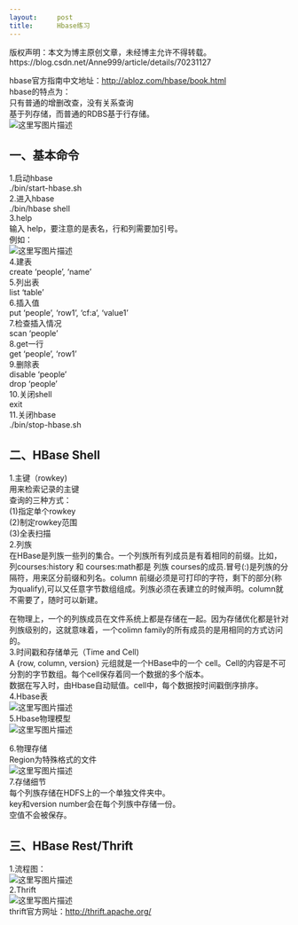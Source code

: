 ```yaml
---
layout:     post
title:      Hbase练习
---
```

<div id="article_content" class="article_content clearfix csdn-tracking-statistics" data-pid="blog" data-mod="popu_307" data-dsm="post">
								<div class="article-copyright">
					版权声明：本文为博主原创文章，未经博主允许不得转载。					https://blog.csdn.net/Anne999/article/details/70231127				</div>
								            <div id="content_views" class="markdown_views prism-atom-one-dark">
							<!-- flowchart 箭头图标 勿删 -->
							<svg xmlns="http://www.w3.org/2000/svg" style="display: none;"><path stroke-linecap="round" d="M5,0 0,2.5 5,5z" id="raphael-marker-block" style="-webkit-tap-highlight-color: rgba(0, 0, 0, 0);"></path></svg>
							<p>hbase官方指南中文地址：<a href="http://abloz.com/hbase/book.html" rel="nofollow">http://abloz.com/hbase/book.html</a> <br>
hbase的特点为： <br>
只有普通的增删改查，没有关系查询 <br>
基于列存储，而普通的RDBS基于行存储。 <br>
<img src="https://img-blog.csdn.net/20170418191832608?watermark/2/text/aHR0cDovL2Jsb2cuY3Nkbi5uZXQvQW5uZTk5OQ==/font/5a6L5L2T/fontsize/400/fill/I0JBQkFCMA==/dissolve/70/gravity/SouthEast" alt="这里写图片描述" title=""></p>



<h2 id="一基本命令">一、基本命令</h2>

<p>1.启动hbase <br>
./bin/start-hbase.sh <br>
2.进入hbase <br>
./bin/hbase shell <br>
3.help <br>
输入 help，要注意的是表名，行和列需要加引号。 <br>
例如： <br>
<img src="https://img-blog.csdn.net/20170418184238293?watermark/2/text/aHR0cDovL2Jsb2cuY3Nkbi5uZXQvQW5uZTk5OQ==/font/5a6L5L2T/fontsize/400/fill/I0JBQkFCMA==/dissolve/70/gravity/SouthEast" alt="这里写图片描述" title=""> <br>
4.建表 <br>
create ‘people’, ‘name’ <br>
5.列出表 <br>
list ‘table’ <br>
6.插入值 <br>
put ‘people’, ‘row1’, ‘cf:a’, ‘value1’ <br>
7.检查插入情况 <br>
scan ‘people’ <br>
8.get一行 <br>
get ‘people’, ‘row1’ <br>
9.删除表 <br>
disable ‘people’ <br>
drop ‘people’ <br>
10.关闭shell <br>
exit <br>
11.关闭hbase <br>
./bin/stop-hbase.sh</p>



<h2 id="二hbase-shell">二、HBase Shell</h2>

<p>1.主键（rowkey) <br>
用来检索记录的主键 <br>
查询的三种方式： <br>
(1)指定单个rowkey <br>
(2)制定rowkey范围 <br>
(3)全表扫描 <br>
2.列族 <br>
在HBase是列族一些列的集合。一个列族所有列成员是有着相同的前缀。比如，列courses:history 和 courses:math都是 列族 courses的成员.冒号(:)是列族的分隔符，用来区分前缀和列名。column 前缀必须是可打印的字符，剩下的部分(称为qualify),可以又任意字节数组组成。列族必须在表建立的时候声明。column就不需要了，随时可以新建。</p>

<p>在物理上，一个的列族成员在文件系统上都是存储在一起。因为存储优化都是针对列族级别的，这就意味着，一个colimn family的所有成员的是用相同的方式访问的。 <br>
3.时间戳和存储单元（Time and Cell) <br>
A {row, column, version} 元组就是一个HBase中的一个 cell。Cell的内容是不可分割的字节数组。每个cell保存着同一个数据的多个版本。 <br>
数据在写入时，由Hbase自动赋值。cell中，每个数据按时间戳倒序排序。 <br>
4.Hbase表 <br>
<img src="https://img-blog.csdn.net/20170419120203021?watermark/2/text/aHR0cDovL2Jsb2cuY3Nkbi5uZXQvQW5uZTk5OQ==/font/5a6L5L2T/fontsize/400/fill/I0JBQkFCMA==/dissolve/70/gravity/SouthEast" alt="这里写图片描述" title=""> <br>
5.Hbase物理模型 <br>
<img src="https://img-blog.csdn.net/20170419120215037?watermark/2/text/aHR0cDovL2Jsb2cuY3Nkbi5uZXQvQW5uZTk5OQ==/font/5a6L5L2T/fontsize/400/fill/I0JBQkFCMA==/dissolve/70/gravity/SouthEast" alt="这里写图片描述" title=""></p>

<p>6.物理存储 <br>
Region为特殊格式的文件 <br>
<img src="https://img-blog.csdn.net/20170419120516742?watermark/2/text/aHR0cDovL2Jsb2cuY3Nkbi5uZXQvQW5uZTk5OQ==/font/5a6L5L2T/fontsize/400/fill/I0JBQkFCMA==/dissolve/70/gravity/SouthEast" alt="这里写图片描述" title=""> <br>
7.存储细节 <br>
每个列族存储在HDFS上的一个单独文件夹中。 <br>
key和version number会在每个列族中存储一份。 <br>
空值不会被保存。</p>



<h2 id="三hbase-restthrift">三、HBase Rest/Thrift</h2>

<p>1.流程图： <br>
<img src="https://img-blog.csdn.net/20170419144518913?watermark/2/text/aHR0cDovL2Jsb2cuY3Nkbi5uZXQvQW5uZTk5OQ==/font/5a6L5L2T/fontsize/400/fill/I0JBQkFCMA==/dissolve/70/gravity/SouthEast" alt="这里写图片描述" title=""> <br>
2.Thrift <br>
<img src="https://img-blog.csdn.net/20170419161316127?watermark/2/text/aHR0cDovL2Jsb2cuY3Nkbi5uZXQvQW5uZTk5OQ==/font/5a6L5L2T/fontsize/400/fill/I0JBQkFCMA==/dissolve/70/gravity/SouthEast" alt="这里写图片描述" title=""> <br>
thrift官方网址：<a href="http://thrift.apache.org/" rel="nofollow">http://thrift.apache.org/</a></p>            </div>
						<link href="https://csdnimg.cn/release/phoenix/mdeditor/markdown_views-9e5741c4b9.css" rel="stylesheet">
                </div>